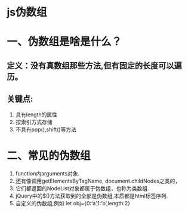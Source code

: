 # js伪数组
# 一、伪数组是啥是什么？
## 定义：没有真数组那些方法,但有固定的长度可以遍历。
## 关键点:
1. 具有length的属性
2. 按索引方式存储
3. 不具有pop(),shift()等方法

# 二、常见的伪数组
1. function内arguments对象.
2. 还有像调用getElementsByTagName, document.childNodes之类的，
3. 它们都返回的NodeList对象都属于伪数组，也称为类数组.
4. jQuery中的\$()方法获取到的全部是伪数组,本质都是html标签序列.
5. 自定义的伪数组,例如 let obj={0:‘a’,1:‘b’,length:2}

